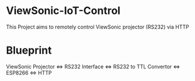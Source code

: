 # ViewSonic-IoT-Control
This Project aims to remotely control ViewSonic projector (RS232) via HTTP

# Blueprint
ViewSonic Projector <=> RS232 Interface <=> RS232 to TTL Convertor <=> ESP8266 <=> HTTP
